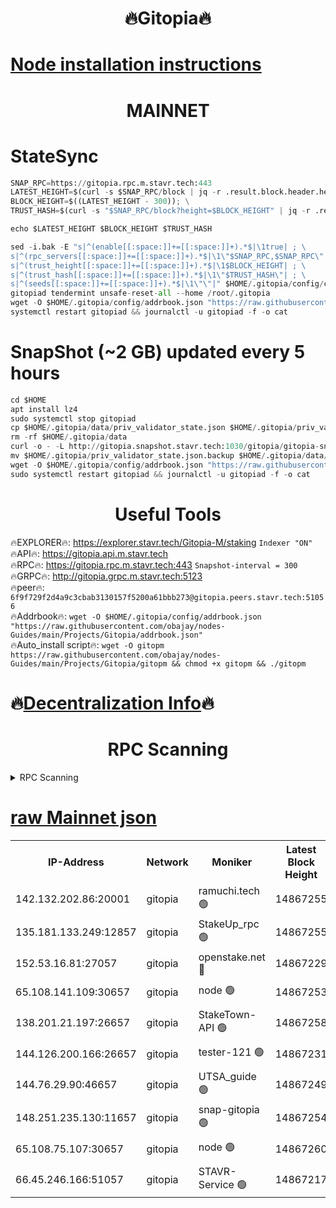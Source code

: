 <h1 align="center"> 🔥Gitopia🔥</h1>

[Node installation instructions](https://github.com/obajay/nodes-Guides/tree/main/Projects/Gitopia)
=

<h1 align="center"> MAINNET</h1>

# StateSync
```python
SNAP_RPC=https://gitopia.rpc.m.stavr.tech:443
LATEST_HEIGHT=$(curl -s $SNAP_RPC/block | jq -r .result.block.header.height); \
BLOCK_HEIGHT=$((LATEST_HEIGHT - 300)); \
TRUST_HASH=$(curl -s "$SNAP_RPC/block?height=$BLOCK_HEIGHT" | jq -r .result.block_id.hash)

echo $LATEST_HEIGHT $BLOCK_HEIGHT $TRUST_HASH

sed -i.bak -E "s|^(enable[[:space:]]+=[[:space:]]+).*$|\1true| ; \
s|^(rpc_servers[[:space:]]+=[[:space:]]+).*$|\1\"$SNAP_RPC,$SNAP_RPC\"| ; \
s|^(trust_height[[:space:]]+=[[:space:]]+).*$|\1$BLOCK_HEIGHT| ; \
s|^(trust_hash[[:space:]]+=[[:space:]]+).*$|\1\"$TRUST_HASH\"| ; \
s|^(seeds[[:space:]]+=[[:space:]]+).*$|\1\"\"|" $HOME/.gitopia/config/config.toml
gitopiad tendermint unsafe-reset-all --home /root/.gitopia
wget -O $HOME/.gitopia/config/addrbook.json "https://raw.githubusercontent.com/obajay/nodes-Guides/main/Projects/Gitopia/addrbook.json"
systemctl restart gitopiad && journalctl -u gitopiad -f -o cat
```
# SnapShot (~2 GB) updated every 5 hours
```python
cd $HOME
apt install lz4
sudo systemctl stop gitopiad
cp $HOME/.gitopia/data/priv_validator_state.json $HOME/.gitopia/priv_validator_state.json.backup
rm -rf $HOME/.gitopia/data
curl -o - -L http://gitopia.snapshot.stavr.tech:1030/gitopia/gitopia-snap.tar.lz4 | lz4 -c -d - | tar -x -C $HOME/.gitopia --strip-components 2
mv $HOME/.gitopia/priv_validator_state.json.backup $HOME/.gitopia/data/priv_validator_state.json
wget -O $HOME/.gitopia/config/addrbook.json "https://raw.githubusercontent.com/obajay/nodes-Guides/main/Projects/Gitopia/addrbook.json"
sudo systemctl restart gitopiad && journalctl -u gitopiad -f -o cat
```
 <h1 align="center"> Useful Tools</h1>

🔥EXPLORER🔥:      https://explorer.stavr.tech/Gitopia-M/staking  `Indexer "ON"` \
🔥API🔥: 			 		 https://gitopia.api.m.stavr.tech \
🔥RPC🔥:           https://gitopia.rpc.m.stavr.tech:443              `Snapshot-interval = 300` \
🔥GRPC🔥:          http://gitopia.grpc.m.stavr.tech:5123 \
🔥peer🔥:					 `6f9f729f2d4a9c3cbab3130157f5200a61bbb273@gitopia.peers.stavr.tech:51056` \
🔥Addrbook🔥:    ```wget -O $HOME/.gitopia/config/addrbook.json "https://raw.githubusercontent.com/obajay/nodes-Guides/main/Projects/Gitopia/addrbook.json"``` \
🔥Auto_install script🔥: ```wget -O gitopm https://raw.githubusercontent.com/obajay/nodes-Guides/main/Projects/Gitopia/gitopm && chmod +x gitopm && ./gitopm```

🔥[Decentralization Info](https://github.com/obajay/StateSync-snapshots/tree/main/Projects/Gitopia/Decentralization)🔥
=

<h1 align="center"> RPC Scanning</h1>

<details>
<summary>RPC Scanning</summary>

<h2 align="center"> We scan nodes in real time every 4 hours. And we provide the final result of RPC endpoints.
We cannot influence the operation of these nodes in any way. </h2>


```python
If Voting Power is higher than 0 --> then the Node is a validator of the network and may be subject to attack and be a potential threat to the chain.
```
```python
We marked such validators with a red symbol
```

</details>

[raw Mainnet json](https://rpc-check.gitopm.stavr.tech/gitopm/rpc-gitopm-result.json)
=

<table><tr><th>IP-Address</th><th>Network</th><th>Moniker</th><th>Latest Block Height</th><th>Earliest Block Height</th><th>Catching Up</th><th>Tx Index</th><th>Voting Power</th><th>Scan Time</th></tr><tr><td>142.132.202.86:20001</td><td>gitopia</td><td>ramuchi.tech 🟢</td><td>14867255</td><td>6548337</td><td>False</td><td>on</td><td>0</td><td>2024-03-05T23:44:13.629755604UTC</td></tr><tr><td>135.181.133.249:12857</td><td>gitopia</td><td>StakeUp_rpc 🟢</td><td>14867255</td><td>8010001</td><td>False</td><td>on</td><td>0</td><td>2024-03-05T23:44:13.931436538UTC</td></tr><tr><td>152.53.16.81:27057</td><td>gitopia</td><td>openstake.net 🔴</td><td>14867229</td><td>10455001</td><td>False</td><td>off</td><td>54688</td><td>2024-03-05T23:43:32.914481281UTC</td></tr><tr><td>65.108.141.109:30657</td><td>gitopia</td><td>node 🟢</td><td>14867253</td><td>12299845</td><td>False</td><td>on</td><td>0</td><td>2024-03-05T23:44:11.098335171UTC</td></tr><tr><td>138.201.21.197:26657</td><td>gitopia</td><td>StakeTown-API 🟢</td><td>14867258</td><td>12733501</td><td>False</td><td>on</td><td>0</td><td>2024-03-05T23:44:18.330700475UTC</td></tr><tr><td>144.126.200.166:26657</td><td>gitopia</td><td>tester-121 🟢</td><td>14867231</td><td>12832814</td><td>False</td><td>off</td><td>0</td><td>2024-03-05T23:43:35.279184006UTC</td></tr><tr><td>144.76.29.90:46657</td><td>gitopia</td><td>UTSA_guide 🟢</td><td>14867249</td><td>13035301</td><td>False</td><td>on</td><td>0</td><td>2024-03-05T23:44:04.560345001UTC</td></tr><tr><td>148.251.235.130:11657</td><td>gitopia</td><td>snap-gitopia 🟢</td><td>14867254</td><td>14079001</td><td>False</td><td>on</td><td>0</td><td>2024-03-05T23:44:11.362838366UTC</td></tr><tr><td>65.108.75.107:30657</td><td>gitopia</td><td>node 🟢</td><td>14867260</td><td>14269230</td><td>False</td><td>on</td><td>0</td><td>2024-03-05T23:44:24.703895864UTC</td></tr><tr><td>66.45.246.166:51057</td><td>gitopia</td><td>STAVR-Service 🟢</td><td>14867217</td><td>14853001</td><td>False</td><td>on</td><td>0</td><td>2024-03-05T23:43:54.162592741UTC</td></tr></table>
